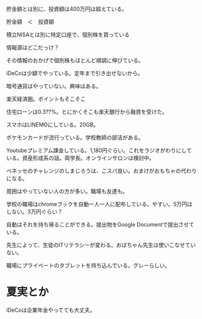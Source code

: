 貯金額とは別に、投資額は400万円は超えている。

貯金額　＜　投資額

  

積立NISAとは別に特定口座で、個別株を買っている

情報源はどこだっけ？

その情報のおかげで個別株もほとんど順調に伸びている。

  

iDeCoは少額でやっている。定年まで引き出せないから。

  

暗号通貨はやっていない。興味はある。

  

楽天経済圏。ポイントもそこそこ

  

住宅ローンは0.3??%。とにかくそこも楽天銀行から融資を受けた。

  

スマホはLINEMOにしている。20GB。

  

ポケモンカードが流行っている。学校教師の部活がある。

  

Youtubeプレミアム課金している。1,180円ぐらい。これをラジオがわりにしている。資産形成系の話。両学長。オンラインサロンは検討中。

  

ベネッセのチャレンジのしまじろうは、こスパ良い。おまけがおもちゃの代わりになる。

  

周囲はやっていない人の方が多い。職場も友達も。

  

学校の職場はchromeブックを自動一人一人に配布している。やすい。5万円はしない。3万円ぐらい？

自動はそれを持ち帰ることができる。提出物をGoogle Documentで提出させている。

先生によって、生徒のITリテラシーが変わる。おばちゃん先生は使いこなせていない。

職場にプライベートのタブレットを持ち込んでいる。グレーらしい。

  

  

# 夏実とか

iDeCoは企業年金やってても大丈夫。